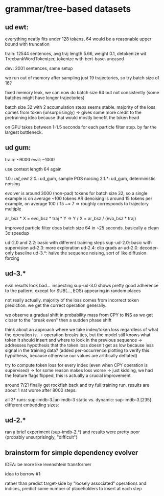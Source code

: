 # grammar/tree-based datasets

## ud ewt:

everything neatly fits under 128 tokens, 64 would be a reasonable upper bound with truncation

train:
12544 sentences, avg traj length 5.66, weight 0.1, detokenize wit TreebankWordTokenizer, tokenize with bert-base-uncased

dev:
2001 sentences, same setup

we run out of memory after sampling just 19 trajectories, so try batch size of 16?

fixed memory leak, we can now do batch size 64 but not consistently (some batches might have longer trajectories)

batch size 32 with 2 accumulation steps seems stable. majority of the loss comes from token (unsurprisingly) -> gives some more credit to the pretraining idea because that would mostly benefit the token head

on GPU takes between 1-1.5 seconds for each particle filter step. by far the largest bottleneck.

## ud gum:

train: ~9000
eval: ~1000

use context length 64 again

1.0.*: ud_ewt
2.0.*: ud_gum, sample POS noising
2.1.*: ud_gum, deterministic noising

evolver is around 3000 (non-pad) tokens for batch size 32, so a single example is on average ~100 tokens
AR denoising is around 15 tokens per example, on average
100 / 15 ~= 7 => roughly corresponds to trajectory multiple

ar_bsz * X = evo_bsz * traj * Y => Y / X = ar_bsz / (evo_bsz * traj)

improved particle filter does batch size 64 in ~25 seconds. basically a clean 3x speedup

ud-2.0 and 2.2: basic with different training steps
sup-ud-2.0: basic with supervision
ud-2.3: more exploration
ud-2.4: clip grads
ar-ud-2.0: decoder-only baseline
ud-3.*: halve the sequence noising, sort of like diffusion forcing

## ud-3.*

eval results look bad... inspecting sup-ud-3.0 shows pretty good adherence to the pattern, except for SUB(..., EOS) appearing in random places

not really actually. majority of the loss comes from incorrect token prediction. we get the correct operation generally. 

we observe a gradual shift in probability mass from CPY to INS as we get closer to the "break even" then a sudden phase shift

think about an approach where we take index/token loss regardless of what the operation is.
-> operation breaks ties, but the model still knows what token it should insert and where to look in the previous sequence
-> addresses hypothesis that the token loss doesn't get as low because less signal in the training data?
    (added per-occurrence plotting to verify this hypothesis, because otherwise our values are artifically deflated)

try to compute token loss for every index (even when CPY operation is supervised)
-> for some reason makes loss worse -> just kidding, we had the feature flags flipped, this is actually a crucial improvement

around 7/21 finally get rockfish back and try full training run, results are about 1 nat worse after 8000 steps.

all 3* runs: sup-imdb-3.|ar-imdb-3
static vs. dynamic: sup-imdb-3.[235]
different embedding sizes: 

## ud-2.*

ran a brief experiment (sup-imdb-2.*) and results were pretty poor (probably unsurprisingly, "difficult")


## brainstorm for simple dependency evolver

IDEA: be more like levenshtein transformer

idea to borrow #1:

rather than predict target-side by "loosely associated" operations and indices, predict some number of placeholders to insert at each step